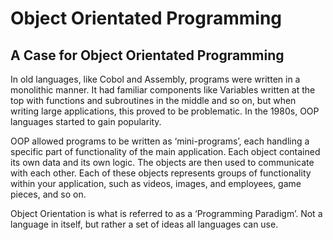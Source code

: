 # Object Orientated Programming

## A Case for Object Orientated Programming
In old languages, like Cobol and Assembly, programs were written in a monolithic manner. It had familiar components like Variables written at the top with functions and subroutines in the middle and so on, but when writing large applications, this proved to be problematic. In the 1980s, OOP languages started to gain popularity. 

OOP allowed programs to be written as ‘mini-programs’, each handling a specific part of functionality of the main application. Each object contained its own data and its own logic. The objects are then used to communicate with each other. Each of these objects represents groups of functionality within your application, such as videos, images, and employees, game pieces, and so on. 

Object Orientation is what is referred to as a ‘Programming Paradigm’. Not a language in itself, but rather a set of ideas all languages can use. 
